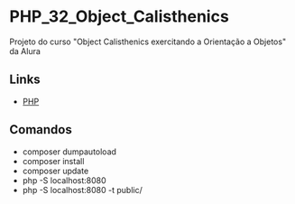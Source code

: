 # PHP_32_Object_Calisthenics

Projeto do curso "Object Calisthenics exercitando a Orientação a Objetos" da Alura

## Links

- [PHP](https://www.php.net/)

## Comandos

- composer dumpautoload
- composer install
- composer update
- php -S localhost:8080
- php -S localhost:8080 -t public/
